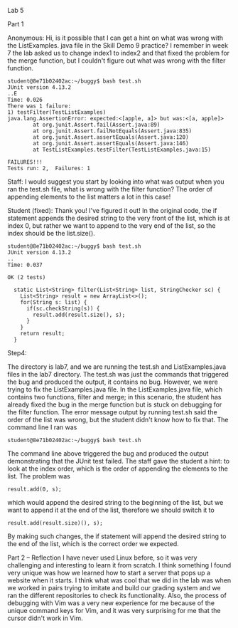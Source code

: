 Lab 5


Part 1


Anonymous:
Hi, is it possible that I can get a hint on what was wrong with the ListExamples. java file in the Skill Demo 9 practice? I remember in week 7 the lab asked us to change index1 to index2 and that fixed the problem for the merge function, but I couldn't figure out what was wrong with the filter function.

```
student@8e71b02402ac:~/buggy$ bash test.sh
JUnit version 4.13.2
..E
Time: 0.026
There was 1 failure:
1) testFilter(TestListExamples)
java.lang.AssertionError: expected:<[apple, a]> but was:<[a, apple]>
        at org.junit.Assert.fail(Assert.java:89)
        at org.junit.Assert.failNotEquals(Assert.java:835)
        at org.junit.Assert.assertEquals(Assert.java:120)
        at org.junit.Assert.assertEquals(Assert.java:146)
        at TestListExamples.testFilter(TestListExamples.java:15)

FAILURES!!!
Tests run: 2,  Failures: 1
```
Staff:
I would suggest you start by looking into what was output when you ran the test.sh file, what is wrong with the filter function? The order of appending elements to the list matters a lot in this case!

Student (fixed):
Thank you! I've figured it out! In the original code, the if statement appends the desired string to the very front of the list, which is at index 0, but rather we want to append to the very end of the list, so the index should be the list.size().

```
student@8e71b02402ac:~/buggy$ bash test.sh
JUnit version 4.13.2
..
Time: 0.037

OK (2 tests)
```
```
  static List<String> filter(List<String> list, StringChecker sc) {
    List<String> result = new ArrayList<>();
    for(String s: list) {
      if(sc.checkString(s)) {
        result.add(result.size(), s);
      }
    }
    return result;
  }
```
Step4:

The directory is lab7, and we are running the test.sh and ListExamples.java files in the lab7 directory. The test.sh was just the commands that triggered the bug and produced the output, it contains no bug. However, we were trying to fix the ListExamples.java file. In the ListExamples.java file, which contains two functions, filter and merge; in this scenario, the student has already fixed the bug in the merge function but is stuck on debugging for the filter function. The error message output by running test.sh said the order of the list was wrong, but the student didn't know how to fix that. The command line I ran was
```
student@8e71b02402ac:~/buggy$ bash test.sh
```
The command line above triggered the bug and produced the output demonstrating that the JUnit test failed. The staff gave the student a hint: to look at the index order, which is the order of appending the elements to the list. The problem was 
```
result.add(0, s);
```
which would append the desired string to the beginning of the list, but we want to append it at the end of the list, therefore we should switch it to 
```
result.add(result.size)(), s);
```
By making such changes, the if statement will append the desired string to the end of the list, which is the correct order we expected.

Part 2 – Reflection
I have never used Linux before, so it was very challenging and interesting to learn it from scratch. I think something I found very unique was how we learned how to start a server that pops up a website when it starts. I think what was cool that we did in the lab was when we worked in pairs trying to imitate and build our grading system and we ran the different repositories to check its functionality. Also, the process of debugging with Vim was a very new experience for me because of the unique command keys for Vim, and it was very surprising for me that the cursor didn't work in Vim. 


